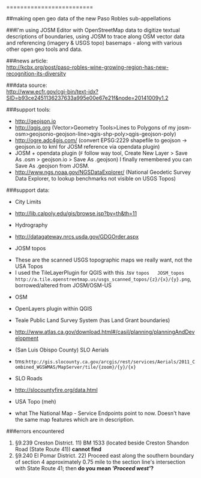 =========================

##making open geo data of the new Paso Robles sub-appellations

###I'm using JOSM Editor with OpenStreetMap data to digitize textual descriptions of boundaries, using JOSM to trace along OSM vector data and referencing (imagery & USGS topo) basemaps - along with various other open geo tools and data.

###news article:  
http://kcbx.org/post/paso-robles-wine-growing-region-has-new-recognition-its-diversity

###data source:  
http://www.ecfr.gov/cgi-bin/text-idx?SID=b93ce2451136237633a995e00e67e21f&node=20141009y1.2

###support tools:  
* http://geojson.io
* http://qgis.org (Vector>Geometry Tools>Lines to Polygons of my josm-osm>geojsonio-geojson-line>qgis-shp-poly>qgis-geojson-poly)
* http://ogre.adc4gis.com/ (convert EPSG:2229 shapefile to geojson -> geojson.io to kml for JOSM reference via opendata plugin)
* JOSM + opendata plugin (`F` follow way tool, Create New Layer > Save As .osm > geojson.io > Save As .geojson) I finally remembered you can Save As .geojson from JOSM.
* http://www.ngs.noaa.gov/NGSDataExplorer/ (National Geodetic Survey Data Explorer, to lookup benchmarks not visible on USGS Topos)

###support data:  
* City Limits
 - http://lib.calpoly.edu/gis/browse.jsp?by=th&th=11
* Hydrography
 - http://datagateway.nrcs.usda.gov/GDGOrder.aspx
* JOSM topos
 - These are the scanned USGS topographic maps we really want, not the USA Topos
 - I used the TileLayerPlugin for QGIS with this .tsv `topos   JOSM_topos      http://a.tile.openstreetmap.us/usgs_scanned_topos/{z}/{x}/{y}.png`, borrowed/altered from JOSM/OSM-US
* OSM
 - OpenLayers plugin within QGIS
* Teale Public Land Survey System (has Land Grant boundaries)
 - http://www.atlas.ca.gov/download.html#/casil/planning/planningAndDevelopment
* (San Luis Obispo County) SLO Aerials
 - tms:`http://gis.slocounty.ca.gov/arcgis/rest/services/Aerials/2011_Combined_WGSWMAS/MapServer/tile/{zoom}/{y}/{x}`
* SLO Roads
 - http://slocountyfire.org/data.html
* USA Topo (meh)
 - what The National Map - Service Endpoints point to now. Doesn't have the same map features which are in description.

###errors encountered
1. §9.239   Creston District. 11) BM 1533 (located beside Creston Shandon Road (State Route 41)) **cannot find**
2. §9.240   El Pomar District. 22) Proceed east along the southern boundary of section 4 approximately 0.75 mile to the section line's intersection with State Route 41; then **do you mean *'Proceed west'*?**
